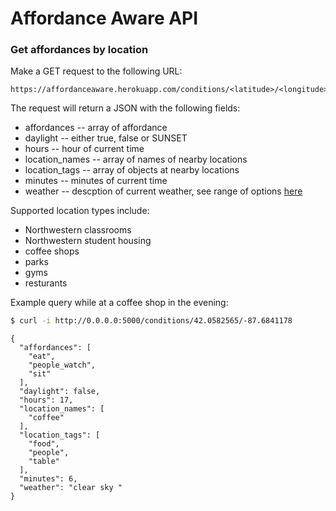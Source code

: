 # Affordance Aware API
### Get affordances by location
Make a GET request to the following URL:
```
https://affordanceaware.herokuapp.com/conditions/<latitude>/<longitude>
```

The request will return a JSON with the following fields:
* affordances -- array of affordance
* daylight -- either true, false or SUNSET
* hours -- hour of current time
* location_names -- array of names of nearby locations
* location_tags -- array of objects at nearby locations
* minutes -- minutes of current time
* weather -- descption of current weather, see range of options [here](https://openweathermap.org/weather-conditions)

Supported location types include:
* Northwestern classrooms
* Northwestern student housing
* coffee shops
* parks
* gyms
* resturants

Example query while at a coffee shop in the evening:
```sh
$ curl -i http://0.0.0.0:5000/conditions/42.0582565/-87.6841178
```
```
{
  "affordances": [
    "eat", 
    "people_watch", 
    "sit"
  ], 
  "daylight": false, 
  "hours": 17, 
  "location_names": [
    "coffee"
  ], 
  "location_tags": [
    "food", 
    "people", 
    "table"
  ], 
  "minutes": 6, 
  "weather": "clear sky "
}

```

